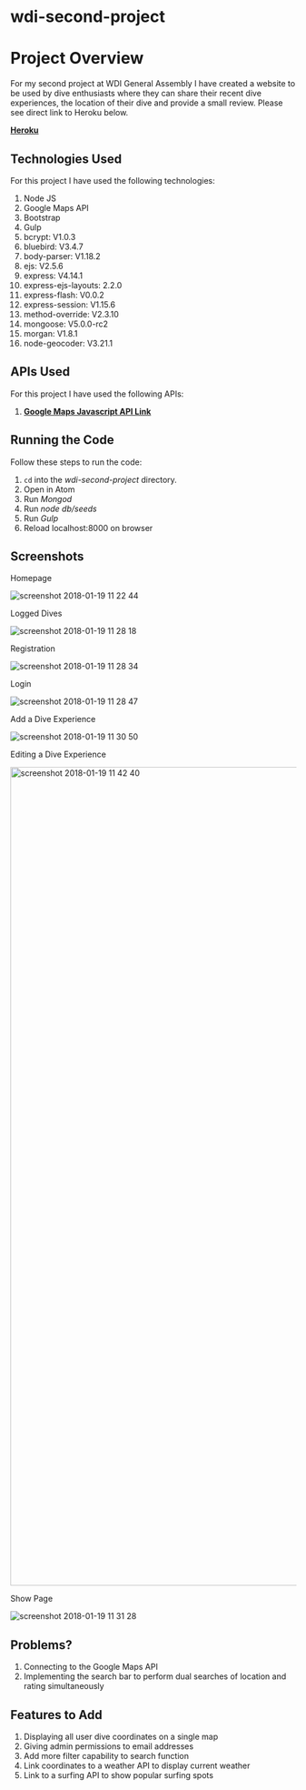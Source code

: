# wdi-second-project
Project Overview
==================================

For my  second project at WDI General Assembly I have created a website to be used by dive enthusiasts where they can share their recent dive experiences, the location of their dive and provide a small review.   Please see direct link to Heroku below.

[**Heroku**](https://peaceful-everglades-97488.herokuapp.com/ "Title")

Technologies Used
-----------

For this project I have used the following technologies:

1. Node JS
2. Google Maps API
2. Bootstrap
3. Gulp
2. bcrypt: V1.0.3
3. bluebird: V3.4.7
4. body-parser: V1.18.2
5. ejs: V2.5.6
6. express: V4.14.1
7. express-ejs-layouts: 2.2.0
8. express-flash: V0.0.2
9. express-session: V1.15.6
10. method-override: V2.3.10
11. mongoose: V5.0.0-rc2
12. morgan: V1.8.1
13. node-geocoder: V3.21.1

APIs Used
-----------

For this project I have used the following APIs:

1. [**Google Maps Javascript API Link**](https://peaceful-everglades-97488.herokuapp.com/ "Title")



Running the Code
----------------

Follow these steps to run the code:

1. `cd` into the _wdi-second-project_ directory.
2. Open in Atom
1. Run _Mongod_
2. Run _node db/seeds_
3. Run _Gulp_
4. Reload localhost:8000 on browser

Screenshots
----------------

Homepage

![screenshot 2018-01-19 11 22 44](https://user-images.githubusercontent.com/32818032/35149079-b5ea1192-fd0c-11e7-91a5-db0a0a7e1bf6.png)

Logged Dives

![screenshot 2018-01-19 11 28 18](https://user-images.githubusercontent.com/32818032/35149103-c9369be4-fd0c-11e7-9f2a-f6b9abd566dc.png)

Registration

![screenshot 2018-01-19 11 28 34](https://user-images.githubusercontent.com/32818032/35149131-e589aa34-fd0c-11e7-8b0c-2ed38bf0fa60.png)

Login

![screenshot 2018-01-19 11 28 47](https://user-images.githubusercontent.com/32818032/35149137-e917b376-fd0c-11e7-81f2-7181bb8f30b0.png)

Add a Dive Experience

![screenshot 2018-01-19 11 30 50](https://user-images.githubusercontent.com/32818032/35149143-ebf9159e-fd0c-11e7-85fb-99ad72acf03f.png)

Editing a Dive Experience

<img width="1440" alt="screenshot 2018-01-19 11 42 40" src="https://user-images.githubusercontent.com/32818032/35149416-e2a81f20-fd0d-11e7-92be-7611ed06ba49.png">

Show Page

![screenshot 2018-01-19 11 31 28](https://user-images.githubusercontent.com/32818032/35149149-eec2a7c2-fd0c-11e7-994b-fffbcf0e455c.png)



Problems?
---------

1. Connecting to the Google Maps API
2. Implementing the search bar to perform dual searches of location and rating simultaneously


Features to Add
----------------

1. Displaying all user dive coordinates on a single map
2. Giving admin permissions to email addresses
3. Add more filter capability to search function
4. Link coordinates to a weather API to display current weather
5. Link to a surfing API to show popular surfing spots

